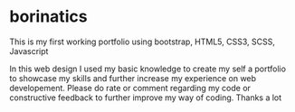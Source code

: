 # borinatics
This is my first working portfolio using bootstrap, HTML5, CSS3, SCSS, Javascript

In this web design I used my basic knowledge to create my self a portfolio to showcase my skills and further increase my experience on web developement. Please do rate or comment regarding my code or constructive feedback to further improve my way of coding. Thanks a lot
